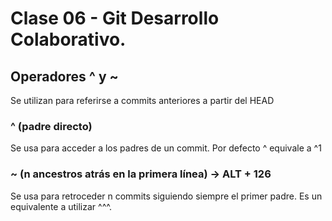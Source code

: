# Clase 06 - Git Desarrollo Colaborativo.

## Operadores ^ y ~
Se utilizan para referirse a commits anteriores a partir del HEAD

### ^ (padre directo)
Se usa para acceder a los padres de un commit. Por defecto ^ equivale a ^1

### ~ (n ancestros atrás en la primera línea) -> ALT + 126
Se usa para retroceder n commits siguiendo siempre el primer padre. Es un equivalente a utilizar ^^^.





